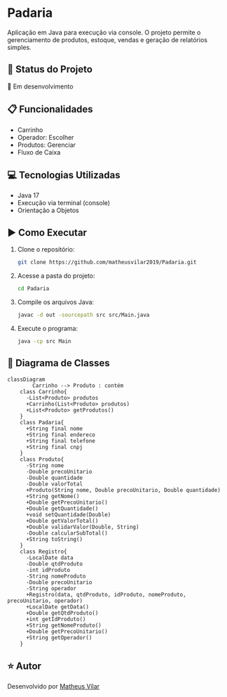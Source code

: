# Padaria
Aplicação em Java para execução via console. O projeto permite o gerenciamento de produtos, estoque, vendas e geração de relatórios simples.

## 🚧 Status do Projeto
🚧 Em desenvolvimento

## 📋 Funcionalidades
- Carrinho
- Operador: Escolher
- Produtos: Gerenciar
- Fluxo de Caixa

## 💻 Tecnologias Utilizadas
- Java 17
- Execução via terminal (console)
- Orientação a Objetos

## ▶️ Como Executar
1. Clone o repositório:
   ```bash
   git clone https://github.com/matheusvilar2019/Padaria.git
   ```
2. Acesse a pasta do projeto:
   ```bash
   cd Padaria
   ```
3. Compile os arquivos Java:
   ```bash
   javac -d out -sourcepath src src/Main.java
   ```
4. Execute o programa:
   ```bash
   java -cp src Main
   ```

## 🧩 Diagrama de Classes
```mermaid
classDiagram
        Carrinho --> Produto : contém
    class Carrinho{
      -List<Produto> produtos
      +Carrinho(List<Produto> produtos)
      +List<Produto> getProdutos()
    }    
    class Padaria{
      +String final nome
      +String final endereco
      +String final telefone
      +String final cnpj
    }    
    class Produto{
      -String nome
      -Double precoUnitario
      -Double quantidade
      -Double valorTotal
      +Produto(String nome, Double precoUnitario, Double quantidade)
      +String getNome()
      +Double getPrecoUnitario()
      +Double getQuantidade()
      +void setQuantidade(Double)
      +Double getValorTotal()
      +Double validarValor(Double, String)
      -Double calcularSubTotal()
      +String toString()
    }
    class Registro{
      -LocalDate data
      -Double qtdProduto
      -int idProduto
      -String nomeProduto
      -Double precoUnitario
      -String operador
      +Registro(data, qtdProduto, idProduto, nomeProduto, precoUnitario, operador)
      +LocalDate getData()
      +Double getQtdProduto()
      +int getIdProduto()
      +String getNomeProduto()
      +Double getPrecoUnitario()
      +String getOperador()
    }
```
   
## ⭐ Autor
Desenvolvido por [Matheus Vilar](https://github.com/matheusvilar2019)
